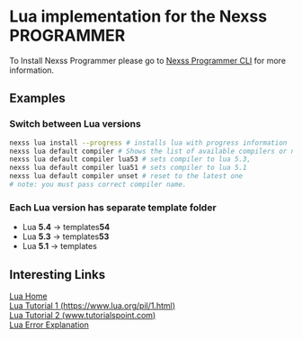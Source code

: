 # Lua implementation for the Nexss PROGRAMMER

To Install Nexss Programmer please go to [Nexss Programmer CLI](https://github.com/nexssp/cli#readme) for more information.

## Examples

### Switch between **Lua** versions

```sh
nexss lua install --progress # installs lua with progress information
nexss lua default compiler # Shows the list of available compilers or nexss lua compilers
nexss lua default compiler lua53 # sets compiler to lua 5.3,
nexss lua default compiler lua51 # sets compiler to lua 5.1
nexss lua default compiler unset # reset to the latest one
# note: you must pass correct compiler name.
```

### Each Lua version has separate template folder

- Lua **5.4** -> templates**54**
- Lua **5.3** -> templates**53**
- Lua **5.1** -> templates

## Interesting Links

[Lua Home](https://www.lua.org)  
[Lua Tutorial 1 (https://www.lua.org/pil/1.html)](https://www.lua.org/pil/1.html)  
[Lua Tutorial 2 (www.tutorialspoint.com)](https://www.tutorialspoint.com/lua/index.htm)  
[Lua Error Explanation](https://wiki.garrysmod.com/page/Lua_Error_Explanation)
